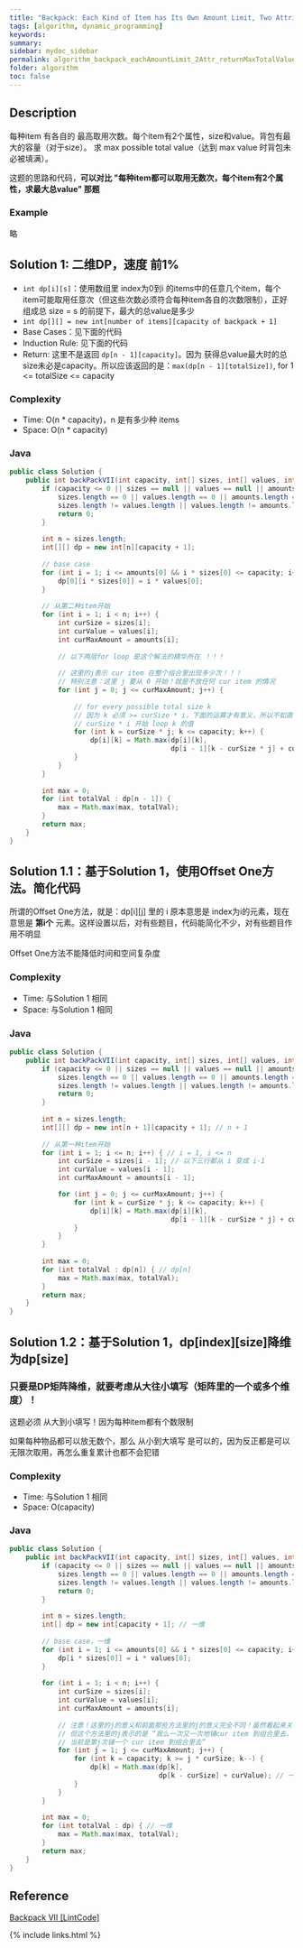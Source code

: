 ```yaml
---
title: "Backpack: Each Kind of Item has Its Own Amount Limit, Two Attributes, Total Size Limit, Return Max Total Value"
tags: [algorithm, dynamic_programming]
keywords:
summary:
sidebar: mydoc_sidebar
permalink: algorithm_backpack_eachAmountLimit_2Attr_returnMaxTotalValue.html
folder: algorithm
toc: false
---
```


## Description
每种item 有各自的 最高取用次数。每个item有2个属性，size和value。背包有最大的容量（对于size）。
求 max possible total value（达到 max value 时背包未必被填满）。

这题的思路和代码，**可以对比 "每种item都可以取用无数次，每个item有2个属性，求最大总value" 那题**

### Example
略

## Solution 1: 二维DP，速度 前1%
* `int dp[i][s]`：使用数组里 index为0到i 的items中的任意几个item，每个item可能取用任意次（但这些次数必须符合每种item各自的次数限制），正好组成总 size = s 的前提下，最大的总value是多少
* `int dp[][] = new int[number of items][capacity of backpack + 1]`
* Base Cases：见下面的代码
* Induction Rule: 见下面的代码
* Return: 这里不是返回 `dp[n - 1][capacity]`。因为 获得总value最大时的总size未必是capacity。所以应该返回的是：`max(dp[n - 1][totalSize])`, for 1 <= totalSize <= capacity

### Complexity
* Time: O(n * capacity)，n 是有多少种 items
* Space: O(n * capacity)

### Java
```java
public class Solution {
    public int backPackVII(int capacity, int[] sizes, int[] values, int[] amounts) {
        if (capacity <= 0 || sizes == null || values == null || amounts == null ||
            sizes.length == 0 || values.length == 0 || amounts.length == 0 ||
            sizes.length != values.length || values.length != amounts.length) {
            return 0;
        }
        
        int n = sizes.length;
        int[][] dp = new int[n][capacity + 1];
        
        // base case
        for (int i = 1; i <= amounts[0] && i * sizes[0] <= capacity; i++) {
            dp[0][i * sizes[0]] = i * values[0];
        }
        
        // 从第二种item开始
        for (int i = 1; i < n; i++) {
            int curSize = sizes[i];
            int curValue = values[i];
            int curMaxAmount = amounts[i];
            
            // 以下两层for loop 是这个解法的精华所在 ！！！
            
            // 这里的j表示 cur item 在整个组合里出现多少次！！！
            // 特别注意：这里 j 要从 0 开始！就是不放任何 cur item 的情况
            for (int j = 0; j <= curMaxAmount; j++) {
                
                // for every possible total size k
                // 因为 k 必须 >= curSize * i，下面的运算才有意义，所以不如直接从
                // curSize * i 开始 loop k 的值
                for (int k = curSize * j; k <= capacity; k++) {
                    dp[i][k] = Math.max(dp[i][k], 
                                        dp[i - 1][k - curSize * j] + curValue * j);
                }
            }
        }
        
        int max = 0;
        for (int totalVal : dp[n - 1]) {
            max = Math.max(max, totalVal);
        }
        return max;
    }
}
```

## Solution 1.1：基于Solution 1，使用Offset One方法。简化代码
所谓的Offset One方法，就是：dp[i][j] 里的 i 原本意思是 index为i的元素，现在意思是 **第i个** 元素。这样设置以后，对有些题目，代码能简化不少，对有些题目作用不明显

Offset One方法不能降低时间和空间复杂度

### Complexity
* Time: 与Solution 1 相同
* Space: 与Solution 1 相同

### Java
```java
public class Solution {
    public int backPackVII(int capacity, int[] sizes, int[] values, int[] amounts) {
        if (capacity <= 0 || sizes == null || values == null || amounts == null ||
            sizes.length == 0 || values.length == 0 || amounts.length == 0 ||
            sizes.length != values.length || values.length != amounts.length) {
            return 0;
        }
        
        int n = sizes.length;
        int[][] dp = new int[n + 1][capacity + 1]; // n + 1
        
        // 从第一种item开始
        for (int i = 1; i <= n; i++) { // i = 1, i <= n
            int curSize = sizes[i - 1]; // 以下三行都从 i 变成 i-1
            int curValue = values[i - 1];
            int curMaxAmount = amounts[i - 1];

            for (int j = 0; j <= curMaxAmount; j++) {
                for (int k = curSize * j; k <= capacity; k++) {
                    dp[i][k] = Math.max(dp[i][k], 
                                        dp[i - 1][k - curSize * j] + curValue * j);
                }
            }
        }
        
        int max = 0;
        for (int totalVal : dp[n]) { // dp[n]
            max = Math.max(max, totalVal);
        }
        return max;
    }
}
```

## Solution 1.2：基于Solution 1，dp[index][size]降维为dp[size]

### 只要是DP矩阵降维，就要考虑从大往小填写（矩阵里的一个或多个维度）！
这题必须 从大到小填写！因为每种item都有个数限制

如果每种物品都可以放无数个，那么 从小到大填写 是可以的，因为反正都是可以无限次取用，再怎么重复累计也都不会犯错

### Complexity
* Time: 与Solution 1 相同
* Space: O(capacity)

### Java
```java
public class Solution {
    public int backPackVII(int capacity, int[] sizes, int[] values, int[] amounts) {
        if (capacity <= 0 || sizes == null || values == null || amounts == null ||
            sizes.length == 0 || values.length == 0 || amounts.length == 0 ||
            sizes.length != values.length || values.length != amounts.length) {
            return 0;
        }
        
        int n = sizes.length;
        int[] dp = new int[capacity + 1]; // 一维
        
        // base case，一维
        for (int i = 1; i <= amounts[0] && i * sizes[0] <= capacity; i++) {
            dp[i * sizes[0]] = i * values[0];
        }
        
        for (int i = 1; i < n; i++) {
            int curSize = sizes[i];
            int curValue = values[i];
            int curMaxAmount = amounts[i];
            
            // 注意！这里的j的意义和前面那些方法里的j的意义完全不同！虽然看起来关于j的代码基本一样，
            // 但这个方法里的j表示的是 “我么一次又一次地铺cur item 到组合里去，每次铺一个 cur item，
            // 当前是第j次铺一个 cur item 到组合里去”
            for (int j = 1; j <= curMaxAmount; j++) {
                for (int k = capacity; k >= j * curSize; k--) {
                    dp[k] = Math.max(dp[k], 
                                     dp[k - curSize] + curValue); // 一维
                }
            }
        }
        
        int max = 0;
        for (int totalVal : dp) { // 一维
            max = Math.max(max, totalVal);
        }
        return max;
    }
}
```

## Reference
[Backpack VII [LintCode]](https://www.lintcode.com/problem/backpack-vii/description)

{% include links.html %}
